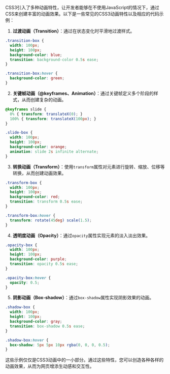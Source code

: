 CSS3引入了多种动画特性，让开发者能够在不使用JavaScript的情况下，通过CSS来创建丰富的动画效果。以下是一些常见的CSS3动画特性以及相应的代码示例：

1. **过渡动画（Transition）**：通过在状态变化时平滑地过渡样式。

```css
.transition-box {
  width: 100px;
  height: 100px;
  background-color: blue;
  transition: background-color 0.5s ease;
}

.transition-box:hover {
  background-color: green;
}
```

2. **关键帧动画（@keyframes、Animation）**：通过关键帧定义多个阶段的样式，从而创建复杂的动画。

```css
@keyframes slide {
  0% { transform: translateX(0); }
  100% { transform: translateX(100px); }
}

.slide-box {
  width: 100px;
  height: 100px;
  background-color: orange;
  animation: slide 2s infinite alternate;
}
```

3. **转换动画（Transform）**：使用`transform`属性对元素进行旋转、缩放、位移等转换，从而创建动画效果。

```css
.transform-box {
  width: 100px;
  height: 100px;
  background-color: red;
  transition: transform 0.5s ease;
}

.transform-box:hover {
  transform: rotate(45deg) scale(1.5);
}
```

4. **透明度动画（Opacity）**：通过`opacity`属性实现元素的淡入淡出效果。

```css
.opacity-box {
  width: 100px;
  height: 100px;
  background-color: purple;
  transition: opacity 0.5s ease;
}

.opacity-box:hover {
  opacity: 0.5;
}
```

5. **阴影动画（Box-shadow）**：通过`box-shadow`属性实现阴影效果的动画。

```css
.shadow-box {
  width: 100px;
  height: 100px;
  background-color: gray;
  transition: box-shadow 0.5s ease;
}

.shadow-box:hover {
  box-shadow: 5px 5px 10px rgba(0, 0, 0, 0.5);
}
```

这些示例仅仅是CSS3动画中的一小部分。通过这些特性，您可以创造各种各样的动画效果，从而为网页增添生动感和交互性。